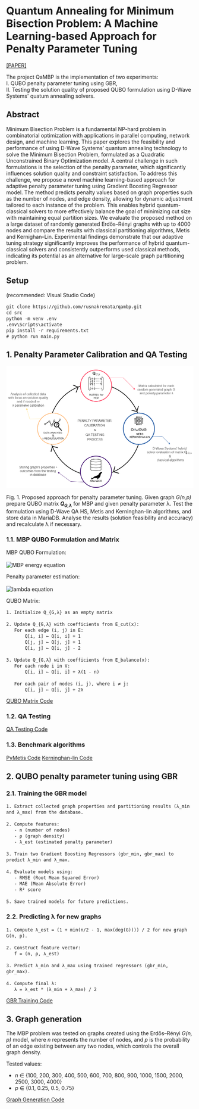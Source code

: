 # Quantum Annealing for Minimum Bisection Problem: A Machine Learning-based Approach for Penalty Parameter Tuning
[[PAPER]]() 

The project QaMBP is the implementation of two experiments: <br>
I. QUBO penalty parameter tuning using GBR, <br>
II. Testing the solution quality of proposed QUBO formulation using D-Wave Systems' quatum annealing solvers.

## Abstract
Minimum Bisection Problem is a fundamental NP-hard problem in combinatorial optimization with applications in parallel computing, network design, and machine learning. This paper explores the feasibility and performance of using D-Wave Systems’ quantum annealing technology to solve the Minimum Bisection Problem, formulated as a Quadratic Unconstrained Binary Optimization model. A central challenge in such formulations is the selection of the penalty parameter, which significantly influences solution quality and constraint satisfaction.
To address this challenge, we propose a novel machine learning-based approach for adaptive penalty parameter tuning using Gradient Boosting Regressor model. The method predicts penalty values based on graph properties such as the number of nodes, and edge density, allowing for dynamic adjustment tailored to each instance of the problem. This enables hybrid quantum-classical solvers to more effectively balance the goal of minimizing cut size with maintaining equal partition sizes.
We evaluate the proposed method on a large dataset of randomly generated Erdős–Rényi graphs with up to 4000 nodes and compare the results with classical partitioning algorithms, Metis and Kernighan–Lin. Experimental findings demonstrate that our adaptive tuning strategy significantly improves the performance of hybrid quantum-classical solvers and consistently outperforms used classical methods, indicating its potential as an alternative for large-scale graph partitioning problem.

## Setup
(recommended: Visual Studio Code)
```
git clone https://github.com/rusnakrenata/qambp.git
cd src
python -m venv .env
.env\Scripts\activate
pip install -r requirements.txt
# python run main.py
```


## 1. Penalty Parameter Calibration and QA Testing

<img src="qambp_images/process_diagram.png"/><br>

Fig. 1. Proposed approach for penalty parameter tuning. Given graph *G(n,p)* prepare QUBO matrix <em><b>Q<sub>G,λ</sub></b></em> for MBP and given penalty parameter λ. Test the formulation using D-Wave QA HS, Metis and Kerninghan-lin algorithms, and store data in MariaDB. Analyse the results (solution feasibility and accuracy) and recalculate λ if necessary.

### 1.1. MBP QUBO Formulation and Matrix 

MBP QUBO Formulation: <br>
<br>
![MBP energy equation](https://latex.codecogs.com/png.image?\dpi{110}E_{\text{MBP}}(\mathbf{x})%20=%20\sum_{(i,j)%20\in%20E}%20(x_i%20+%20x_j%20-%202x_ix_j)%20+%20\lambda%20\left(%20\sum_{i%20\in%20V}%20x_i%20-%20\frac{n}{2}%20\right)^2)

Penalty parameter estimation: <br>
<br>
![lambda equation](https://latex.codecogs.com/png.image?\dpi{110}\lambda%20=%20\frac{1%20+%20\min(\max(\deg(G)),%20\frac{n}{2}%20-%201)}{2})

QUBO Matrix:
```
1. Initialize Q_{G,λ} as an empty matrix

2. Update Q_{G,λ} with coefficients from E_cut(x):
   For each edge (i, j) in E:
       Q[i, i] ← Q[i, i] + 1
       Q[j, j] ← Q[j, j] + 1
       Q[i, j] ← Q[i, j] - 2

3. Update Q_{G,λ} with coefficients from E_balance(x):
   For each node i in V:
       Q[i, i] ← Q[i, i] + λ(1 - n)

   For each pair of nodes (i, j), where i ≠ j:
       Q[i, j] ← Q[i, j] + 2λ

```

[QUBO Matrix Code](src/qubo_matrix.py)

### 1.2. QA Testing
[QA Testing Code](src/qa_testing.py)

### 1.3. Benchmark algorithms
[PyMetis Code](src/pymetis_testing.py)
[Kerninghan-lin Code](src/kerninhan_lin_testing.py)


## 2. QUBO penalty parameter tuning using GBR

### 2.1. Training the GBR model
```
1. Extract collected graph properties and partitioning results (λ_min and λ_max) from the database.

2. Compute features: 
   - n (number of nodes)
   - ρ (graph density)
   - λ_est (estimated penalty parameter)

3. Train two Gradient Boosting Regressors (gbr_min, gbr_max) to predict λ_min and λ_max.

4. Evaluate models using:
   - RMSE (Root Mean Squared Error)
   - MAE (Mean Absolute Error)
   - R² score

5. Save trained models for future predictions.
```

### 2.2. Predicting λ for new graphs
```
1. Compute λ_est = (1 + min(n/2 - 1, max(deg(G)))) / 2 for new graph G(n, p).

2. Construct feature vector:
   f = (n, ρ, λ_est)

3. Predict λ_min and λ_max using trained regressors (gbr_min, gbr_max).

4. Compute final λ:
   λ = λ_est * (λ_min + λ_max) / 2
```

[GBR Training Code](src/gbr_training.py)

## 3. Graph generation
The MBP problem was tested on graphs created using the Erdős–Rényi *G(n, p)* model, where *n* represents the number of nodes, and *p* is the probability of an edge existing between any two nodes, which controls the overall graph density.

Tested values:
- *n* ∈ {100, 200, 300, 400, 500, 600, 700, 800, 900, 1000, 1500, 2000, 2500, 3000, 4000}
- *p* ∈ {0.1, 0.25, 0.5, 0.75}

[Graph Generation Code](src/graph_generation.py)






